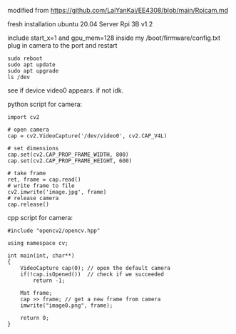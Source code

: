 modified from https://github.com/LaiYanKai/EE4308/blob/main/Rpicam.md

fresh installation ubuntu 20.04 Server Rpi 3B v1.2

include start_x=1 and gpu_mem=128 inside my /boot/firmware/config.txt
plug in camera to the port and restart
```
sudo reboot
sudo apt update
sudo apt upgrade
ls /dev
```
see if device video0 appears. if not idk.

python script for camera:
```
import cv2

# open camera
cap = cv2.VideoCapture('/dev/video0', cv2.CAP_V4L)

# set dimensions
cap.set(cv2.CAP_PROP_FRAME_WIDTH, 800)
cap.set(cv2.CAP_PROP_FRAME_HEIGHT, 600)

# take frame
ret, frame = cap.read()
# write frame to file
cv2.imwrite('image.jpg', frame)
# release camera
cap.release()
```

cpp script for camera:
```
#include "opencv2/opencv.hpp"

using namespace cv;

int main(int, char**)
{
    VideoCapture cap(0); // open the default camera
    if(!cap.isOpened())  // check if we succeeded
        return -1;

    Mat frame;
    cap >> frame; // get a new frame from camera
    imwrite("image0.png", frame);

    return 0;
}
```
